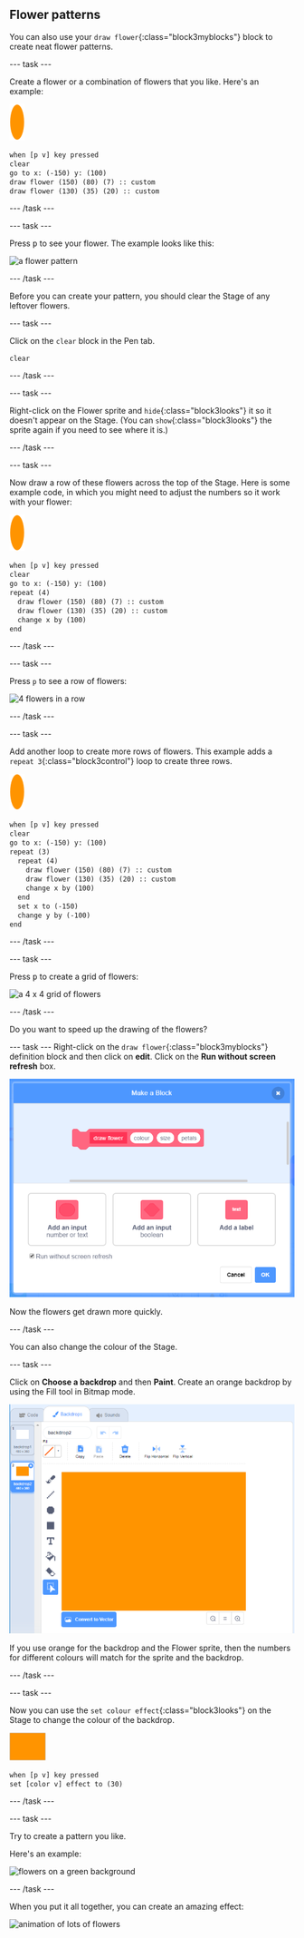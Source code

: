 ## Flower patterns

You can also use your `draw flower`{:class="block3myblocks"} block to create neat flower patterns. 

--- task ---

Create a flower or a combination of flowers that you like. Here's an example:

![flower sprite](images/flower-sprite.png)

```blocks3
when [p v] key pressed
clear
go to x: (-150) y: (100)
draw flower (150) (80) (7) :: custom
draw flower (130) (35) (20) :: custom
```

--- /task ---

--- task ---

Press <kbd>p</kbd> to see your flower. The example looks like this:

![a flower pattern](images/flower-for-pattern-example.png)  

--- /task ---

Before you can create your pattern, you should clear the Stage of any leftover flowers.

--- task ---

Click on the `clear` block in the Pen tab.

```blocks3
clear
```

--- /task ---

--- task ---

Right-click on the Flower sprite and `hide`{:class="block3looks"} it so it doesn't appear on the Stage. (You can `show`{:class="block3looks"} the sprite again if you need to see where it is.)

--- /task ---

--- task ---

Now draw a row of these flowers across the top of the Stage. Here is some example code, in which you might need to adjust the numbers so it work with your flower:

![flower sprite](images/flower-sprite.png)

```blocks3
when [p v] key pressed
clear
go to x: (-150) y: (100)
repeat (4) 
  draw flower (150) (80) (7) :: custom
  draw flower (130) (35) (20) :: custom
  change x by (100)
end
```

--- /task ---

--- task ---

Press `p` to see a row of flowers: 

![4 flowers in a row](images/flower-pattern-row-example.png)

--- /task ---

--- task ---

Add another loop to create more rows of flowers. This example adds a `repeat 3`{:class="block3control"} loop to create three rows. 

![flower sprite](images/flower-sprite.png)

```blocks3
when [p v] key pressed
clear
go to x: (-150) y: (100)
repeat (3) 
  repeat (4) 
    draw flower (150) (80) (7) :: custom
    draw flower (130) (35) (20) :: custom
    change x by (100)
  end
  set x to (-150)
  change y by (-100)
end
```
 
--- /task ---

--- task ---

Press <kbd>p</kbd> to create a grid of flowers: 

![a 4 x 4 grid of flowers](images/flower-pattern-rows-example.png)

--- /task ---

Do you want to speed up the drawing of the flowers? 

--- task ---
Right-click on the `draw flower`{:class="block3myblocks"} definition block and then click on **edit**. Click on the **Run without screen refresh** box. 

![turn no refresh option off](images/flower-no-refresh.png)

Now the flowers get drawn more quickly. 

--- /task ---

You can also change the colour of the Stage.

--- task ---

Click on **Choose a backdrop** and then **Paint**. Create an orange backdrop by using the Fill tool in Bitmap mode. 

![paint new backdrop](images/flower-orange-backdrop.png)

If you use orange for the backdrop and the Flower sprite, then the numbers for different colours will match for the sprite and the backdrop. 

--- /task ---

--- task ---

Now you can use the `set colour effect`{:class="block3looks"} on the Stage to change the colour of the backdrop.

![stage sprite](images/stage-sprite.png)

```blocks3
when [p v] key pressed
set [color v] effect to (30)
```

--- /task ---

--- task ---

Try to create a pattern you like. 

Here's an example: 
 
![flowers on a green background](images/flower-pattern-background.png)
 
--- /task ---

When you put it all together, you can create an amazing effect:

![animation of lots of flowers](images/flower-gen-example.gif)
